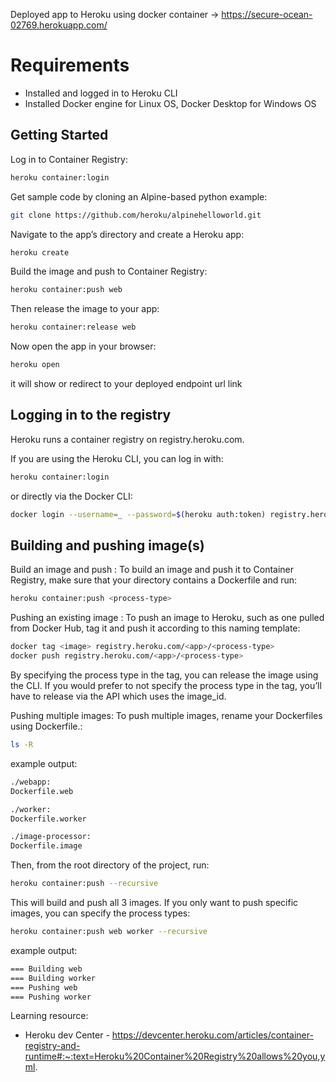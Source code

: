 Deployed app to Heroku using docker container -> https://secure-ocean-02769.herokuapp.com/

# Requirements
- Installed and logged in to Heroku CLI
- Installed Docker engine for Linux OS, Docker Desktop for Windows OS


## Getting Started
Log in to Container Registry:
```bash
heroku container:login
```
Get sample code by cloning an Alpine-based python example:
```bash
git clone https://github.com/heroku/alpinehelloworld.git
```
Navigate to the app’s directory and create a Heroku app:
```bash
heroku create
```
Build the image and push to Container Registry:
```bash
heroku container:push web
```
Then release the image to your app:
```bash
heroku container:release web
```
Now open the app in your browser:
```bash
heroku open
```
it will show or redirect to your deployed endpoint url link

## Logging in to the registry
Heroku runs a container registry on registry.heroku.com.

If you are using the Heroku CLI, you can log in with:
```bash
heroku container:login
```
or directly via the Docker CLI:
```bash
docker login --username=_ --password=$(heroku auth:token) registry.heroku.com
```
## Building and pushing image(s)
Build an image and push : To build an image and push it to Container Registry, make sure that your directory contains a Dockerfile and run:
```bash
heroku container:push <process-type>
```
Pushing an existing image : To push an image to Heroku, such as one pulled from Docker Hub, tag it and push it according to this naming template:
```bash
docker tag <image> registry.heroku.com/<app>/<process-type>
docker push registry.heroku.com/<app>/<process-type>
```
By specifying the process type in the tag, you can release the image using the CLI. If you would prefer to not specify the process type in the tag, you’ll have to release via the API which uses the image_id.


Pushing multiple images: To push multiple images, rename your Dockerfiles using Dockerfile.<process-type>:
```bash
ls -R
```
example output:
```bash
./webapp:
Dockerfile.web

./worker:
Dockerfile.worker

./image-processor:
Dockerfile.image
```

Then, from the root directory of the project, run:
```bash
heroku container:push --recursive
```
This will build and push all 3 images. If you only want to push specific images, you can specify the process types:
```bash
heroku container:push web worker --recursive
```
example output:
```bash
=== Building web
=== Building worker
=== Pushing web
=== Pushing worker
```

Learning resource:
- Heroku dev Center - https://devcenter.heroku.com/articles/container-registry-and-runtime#:~:text=Heroku%20Container%20Registry%20allows%20you,yml.
